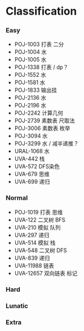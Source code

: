 # Classification
### Easy
- POJ-1003 打表 二分
- POJ-1004 水
- POJ-1005 水
- POJ-1338 打表 / dp？
- POJ-1552 水
- POJ-1581 水
- POJ-1833 输出挂
- POJ-2136 水
- POJ-2196 水
- POJ-2242 计算几何
- POJ-2739 素数表 尺取法
- POJ-3006 素数表 枚举
- POJ-3094 水
- POJ-3299 水 / 减半递推？
- URAL-1068 水
- UVA-442 栈
- UVA-572 DFS染色
- UVA-679 思维
- UVA-699 递归
### Normal
- POJ-1019 打表 思维
- UVA-122 二叉树 BFS
- UVA-210 模拟 队列
- UVA-297 递归
- UVA-514 模拟 栈
- UVA-548 二叉树 DFS
- UVA-839 递归
- UVA-11988 链表
- UVA-12657 双向链表 标记
### Hard
### Lunatic
### Extra